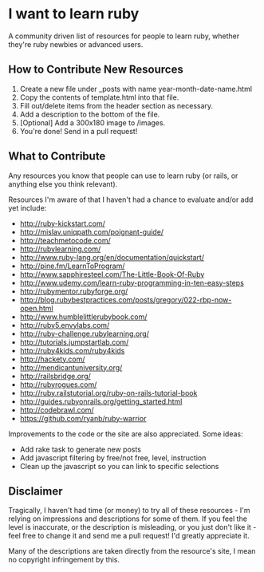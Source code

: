 I want to learn ruby
====================

A community driven list of resources for people to learn ruby, whether they're ruby newbies or advanced users.

How to Contribute New Resources
-------------------------------

1. Create a new file under _posts with name year-month-date-name.html
2. Copy the contents of template.html into that file.
3. Fill out/delete items from the header section as necessary.
4. Add a description to the bottom of the file.
5. [Optional] Add a 300x180 image to /images.
6. You're done! Send in a pull request!

What to Contribute
------------------

Any resources you know that people can use to learn ruby (or rails, or anything else you think relevant).

Resources I'm aware of that I haven't had a chance to evaluate and/or add yet include:

* http://ruby-kickstart.com/
* http://mislav.uniqpath.com/poignant-guide/
* http://teachmetocode.com/
* http://rubylearning.com/
* http://www.ruby-lang.org/en/documentation/quickstart/
* http://pine.fm/LearnToProgram/
* http://www.sapphiresteel.com/The-Little-Book-Of-Ruby
* http://www.udemy.com/learn-ruby-programming-in-ten-easy-steps
* http://rubymentor.rubyforge.org/
* http://blog.rubybestpractices.com/posts/gregory/022-rbp-now-open.html
* http://www.humblelittlerubybook.com/
* http://ruby5.envylabs.com/
* http://ruby-challenge.rubylearning.org/
* http://tutorials.jumpstartlab.com/
* http://ruby4kids.com/ruby4kids
* http://hackety.com/
* http://mendicantuniversity.org/
* http://railsbridge.org/
* http://rubyrogues.com/
* http://ruby.railstutorial.org/ruby-on-rails-tutorial-book
* http://guides.rubyonrails.org/getting_started.html
* http://codebrawl.com/
* https://github.com/ryanb/ruby-warrior

Improvements to the code or the site are also appreciated. Some ideas:

* Add rake task to generate new posts
* Add javascript filtering by free/not free, level, instruction
* Clean up the javascript so you can link to specific selections

Disclaimer
----------

Tragically, I haven't had time (or money) to try all of these resources - I'm relying on impressions and descriptions for some of them.  If you feel the level is inaccurate, or the description is misleading, or you just don't like it - feel free to change it and send me a pull request!  I'd greatly appreciate it.

Many of the descriptions are taken directly from the resource's site, I mean no copyright infringement by this.
